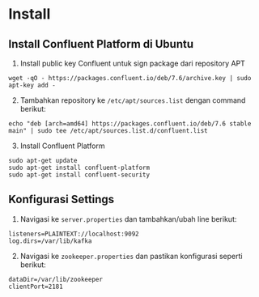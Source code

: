# Install

## Install Confluent Platform di Ubuntu

1. Install public key Confluent untuk sign package dari repository APT

```
wget -qO - https://packages.confluent.io/deb/7.6/archive.key | sudo apt-key add -
```

2. Tambahkan repository ke `/etc/apt/sources.list` dengan command berikut:

```
echo "deb [arch=amd64] https://packages.confluent.io/deb/7.6 stable main" | sudo tee /etc/apt/sources.list.d/confluent.list
```

3. Install Confluent Platform

```
sudo apt-get update
sudo apt-get install confluent-platform
sudo apt-get install confluent-security
```

## Konfigurasi Settings

1. Navigasi ke `server.properties` dan tambahkan/ubah line berikut:

```
listeners=PLAINTEXT://localhost:9092
log.dirs=/var/lib/kafka
```

2. Navigasi ke `zookeeper.properties` dan pastikan konfigurasi seperti berikut:

```
dataDir=/var/lib/zookeeper
clientPort=2181
```
